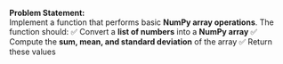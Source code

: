 **Problem Statement:**  
Implement a function that performs basic **NumPy array operations**. The function should:
✅ Convert a **list of numbers** into a **NumPy array**
✅ Compute the **sum, mean, and standard deviation** of the array
✅ Return these values
